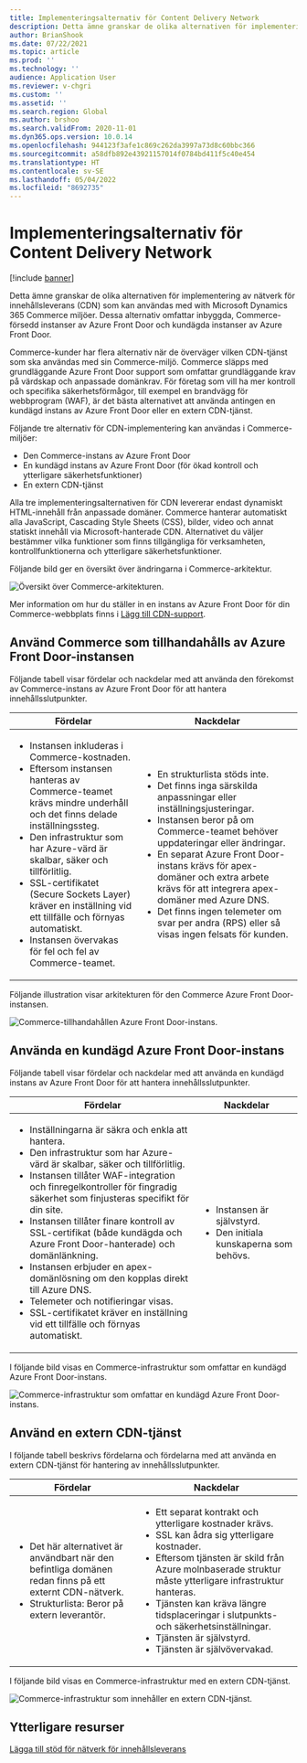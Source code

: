 ```yaml
---
title: Implementeringsalternativ för Content Delivery Network
description: Detta ämne granskar de olika alternativen för implementering av nätverk för innehållsleverans (CDN) som kan användas med with Microsoft Dynamics 365 Commerce miljöer. Dessa alternativ omfattar inbyggda, Commerce-försedd instanser av Azure Front Door och kundägda instanser av Azure Front Door.
author: BrianShook
ms.date: 07/22/2021
ms.topic: article
ms.prod: ''
ms.technology: ''
audience: Application User
ms.reviewer: v-chgri
ms.custom: ''
ms.assetid: ''
ms.search.region: Global
ms.author: brshoo
ms.search.validFrom: 2020-11-01
ms.dyn365.ops.version: 10.0.14
ms.openlocfilehash: 944123f3afe1c869c262da3997a73d8c60bbc366
ms.sourcegitcommit: a58dfb892e43921157014f0784bd411f5c40e454
ms.translationtype: HT
ms.contentlocale: sv-SE
ms.lasthandoff: 05/04/2022
ms.locfileid: "8692735"
---
```

# <a name="content-delivery-network-implementation-options"></a>Implementeringsalternativ för Content Delivery Network

[!include [banner](includes/banner.md)]

Detta ämne granskar de olika alternativen för implementering av nätverk för innehållsleverans (CDN) som kan användas med with Microsoft Dynamics 365 Commerce miljöer. Dessa alternativ omfattar inbyggda, Commerce-försedd instanser av Azure Front Door och kundägda instanser av Azure Front Door.

Commerce-kunder har flera alternativ när de överväger vilken CDN-tjänst som ska användas med sin Commerce-miljö. Commerce släpps med grundläggande Azure Front Door support som omfattar grundläggande krav på värdskap och anpassade domänkrav. För företag som vill ha mer kontroll och specifika säkerhetsförmågor, till exempel en brandvägg för webbprogram (WAF), är det bästa alternativet att använda antingen en kundägd instans av Azure Front Door eller en extern CDN-tjänst.

Följande tre alternativ för CDN-implementering kan användas i Commerce-miljöer:

- Den Commerce-instans av Azure Front Door
- En kundägd instans av Azure Front Door (för ökad kontroll och ytterligare säkerhetsfunktioner)
- En extern CDN-tjänst

Alla tre implementeringsalternativen för CDN levererar endast dynamiskt HTML-innehåll från anpassade domäner. Commerce hanterar automatiskt alla JavaScript, Cascading Style Sheets (CSS), bilder, video och annat statiskt innehåll via Microsoft-hanterade CDN. Alternativet du väljer bestämmer vilka funktioner som finns tillgängliga för verksamheten, kontrollfunktionerna och ytterligare säkerhetsfunktioner.

Följande bild ger en översikt över ändringarna i Commerce-arkitektur.

![Översikt över Commerce-arkitekturen.](media/Commerce_CDN-Option_ComparisonModels.png)

Mer information om hur du ställer in en instans av Azure Front Door för din Commerce-webbplats finns i [Lägg till CDN-support](add-cdn-support.md).

## <a name="use-the-commerce-provided-azure-front-door-instance"></a>Använd Commerce som tillhandahålls av Azure Front Door-instansen

Följande tabell visar fördelar och nackdelar med att använda den förekomst av Commerce-instans av Azure Front Door för att hantera innehållsslutpunkter.

| Fördelar | Nackdelar |
|------|------|
| <ul><li>Instansen inkluderas i Commerce-kostnaden.</li><li>Eftersom instansen hanteras av Commerce-teamet krävs mindre underhåll och det finns delade inställningssteg.</li><li>Den infrastruktur som har Azure-värd är skalbar, säker och tillförlitlig.</li><li>SSL-certifikatet (Secure Sockets Layer) kräver en inställning vid ett tillfälle och förnyas automatiskt.</li><li>Instansen övervakas för fel och fel av Commerce-teamet.</li></ul> | <ul><li>En strukturlista stöds inte.</li><li>Det finns inga särskilda anpassningar eller inställningsjusteringar.</li><li>Instansen beror på om Commerce-teamet behöver uppdateringar eller ändringar.</li><li>En separat Azure Front Door-instans krävs för apex-domäner och extra arbete krävs för att integrera apex-domäner med Azure DNS.</li><li>Det finns ingen telemeter om svar per andra (RPS) eller så visas ingen felsats för kunden.</li></ul> |

Följande illustration visar arkitekturen för den Commerce Azure Front Door-instansen.

![Commerce-tillhandahållen Azure Front Door-instans.](media/Commerce_CDN-Option_CommerceFrontDoor.png)

## <a name="use-a-customer-owned-azure-front-door-instance"></a>Använda en kundägd Azure Front Door-instans

Följande tabell visar fördelar och nackdelar med att använda en kundägd instans av Azure Front Door för att hantera innehållsslutpunkter.

| Fördelar | Nackdelar |
|------|------|
| <ul><li>Inställningarna är säkra och enkla att hantera.</li><li>Den infrastruktur som har Azure-värd är skalbar, säker och tillförlitlig.</li><li>Instansen tillåter WAF-integration och finregelkontroller för fingradig säkerhet som finjusteras specifikt för din site.</li><li>Instansen tillåter finare kontroll av SSL-certifikat (både kundägda och Azure Front Door-hanterade) och domänlänkning.</li><li>Instansen erbjuder en apex-domänlösning om den kopplas direkt till Azure DNS.</li><li>Telemeter och notifieringar visas.</li><li>SSL-certifikatet kräver en inställning vid ett tillfälle och förnyas automatiskt.</li></ul> | <ul><li>Instansen är självstyrd.</li><li>Den initiala kunskaperna som behövs.</li></ul> |

I följande bild visas en Commerce-infrastruktur som omfattar en kundägd Azure Front Door-instans.

![Commerce-infrastruktur som omfattar en kundägd Azure Front Door-instans.](media/Commerce_CDN-Option_CustomerOwnedAzureFrontDoor.png)

## <a name="use-an-external-cdn-service"></a>Använd en extern CDN-tjänst

I följande tabell beskrivs fördelarna och fördelarna med att använda en extern CDN-tjänst för hantering av innehållsslutpunkter.

| Fördelar | Nackdelar |
|------|------|
| <ul><li>Det här alternativet är användbart när den befintliga domänen redan finns på ett externt CDN-nätverk.</li><li>Strukturlista: Beror på extern leverantör.</li></ul> | <ul><li>Ett separat kontrakt och ytterligare kostnader krävs.</li><li>SSL kan ådra sig ytterligare kostnader.</li><li>Eftersom tjänsten är skild från Azure molnbaserade struktur måste ytterligare infrastruktur hanteras.</li><li>Tjänsten kan kräva längre tidsplaceringar i slutpunkts- och säkerhetsinställningar.</li><li>Tjänsten är självstyrd.</li><li>Tjänsten är självövervakad.</li></ul> |

I följande bild visas en Commerce-infrastruktur med en extern CDN-tjänst.

![Commerce-infrastruktur som innehåller en extern CDN-tjänst.](media/Commerce_CDN-Option_ExternalFrontDoor.png)

## <a name="additional-resources"></a>Ytterligare resurser

[Lägga till stöd för nätverk för innehållsleverans](add-cdn-support.md)
